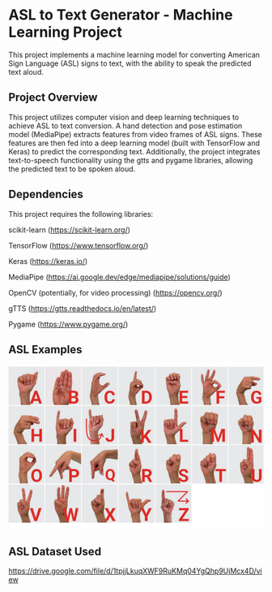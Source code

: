 # ASL to Text Generator - Machine Learning Project
This project implements a machine learning model for converting American Sign Language (ASL) signs to text, with the ability to speak the predicted text aloud.

## Project Overview
This project utilizes computer vision and deep learning techniques to achieve ASL to text conversion. A hand detection and pose estimation model (MediaPipe) extracts features from video frames of ASL signs. These features are then fed into a deep learning model (built with TensorFlow and Keras) to predict the corresponding text. Additionally, the project integrates text-to-speech functionality using the gtts and pygame libraries, allowing the predicted text to be spoken aloud.

## Dependencies
This project requires the following libraries:

scikit-learn (https://scikit-learn.org/)

TensorFlow (https://www.tensorflow.org/)

Keras (https://keras.io/)

MediaPipe (https://ai.google.dev/edge/mediapipe/solutions/guide)

OpenCV (potentially, for video processing) (https://opencv.org/)

gTTS (https://gtts.readthedocs.io/en/latest/)

Pygame (https://www.pygame.org/)

## ASL Examples
![ASL Example](ASL-Example.png)

## ASL Dataset Used
https://drive.google.com/file/d/1tpjjLkuqXWF9RuKMq04YgQhp9UjMcx4D/view